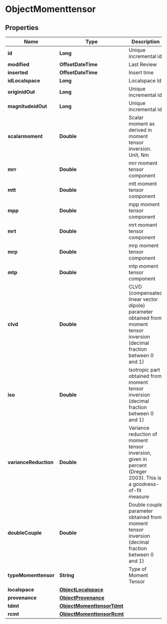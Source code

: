 

# ObjectMomenttensor


## Properties

| Name | Type | Description | Notes |
|------------ | ------------- | ------------- | -------------|
|**id** | **Long** | Unique incremental id | bigint(20) |  [optional] [readonly] |
|**modified** | **OffsetDateTime** | Last Review | timestamp |  [optional] [readonly] |
|**inserted** | **OffsetDateTime** | Insert time | timestamp |  [optional] [readonly] |
|**idLocalspace** | **Long** | Localspace Id | bigint(19) |  [optional] |
|**originidOut** | **Long** | Unique incremental id | bigint(20) |  [optional] |
|**magnitudeidOut** | **Long** | Unique incremental id | bigint(20) |  [optional] |
|**scalarmoment** | **Double** | Scalar moment as derived in moment tensor inversion. Unit, Nm | double(22) |  [optional] |
|**mrr** | **Double** | mrr moment tensor component | double(22) |  [optional] |
|**mtt** | **Double** | mtt moment tensor component | double(22) |  [optional] |
|**mpp** | **Double** | mpp moment tensor component | double(22) |  [optional] |
|**mrt** | **Double** | mrt moment tensor component | double(22) |  [optional] |
|**mrp** | **Double** | mrp moment tensor component | double(22) |  [optional] |
|**mtp** | **Double** | mtp moment tensor component | double(22) |  [optional] |
|**clvd** | **Double** | CLVD (compensated linear vector dipole) parameter obtained from moment tensor inversion (decimal fraction between 0 and 1) | double(22) |  [optional] |
|**iso** | **Double** | Isotropic part obtained from moment tensor inversion (decimal fraction between 0 and 1) | double(22) |  [optional] |
|**varianceReduction** | **Double** | Variance reduction of moment tensor inversion, given in percent (Dreger 2003). This is a goodness-of-fit measure | double(22) |  [optional] |
|**doubleCouple** | **Double** | Double couple parameter obtained from moment tensor inversion (decimal fraction between 0 and 1) | double(22) |  [optional] |
|**typeMomenttensor** | **String** | Type of Moment Tensor | varchar(50) |  |
|**localspace** | [**ObjectLocalspace**](ObjectLocalspace.md) |  |  [optional] |
|**provenance** | [**ObjectProvenance**](ObjectProvenance.md) |  |  [optional] |
|**tdmt** | [**ObjectMomenttensorTdmt**](ObjectMomenttensorTdmt.md) |  |  [optional] |
|**rcmt** | [**ObjectMomenttensorRcmt**](ObjectMomenttensorRcmt.md) |  |  [optional] |



